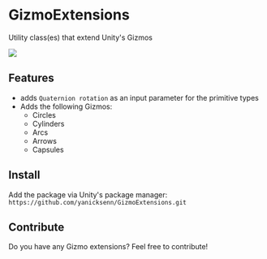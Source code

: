 # GizmoExtensions
Utility class(es) that extend Unity's Gizmos

![](http://code-beans.com/static/gif.gif)

## Features

* adds `Quaternion rotation` as an input parameter for the primitive types
* Adds the following Gizmos:
  * Circles
  * Cylinders
  * Arcs
  * Arrows
  * Capsules

## Install

Add the package via Unity's package manager: \
`https://github.com/yanicksenn/GizmoExtensions.git`

## Contribute
Do you have any Gizmo extensions? Feel free to contribute!
